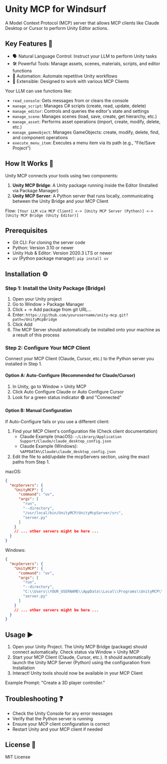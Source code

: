 # Unity MCP for Windsurf

A Model Context Protocol (MCP) server that allows MCP clients like Claude Desktop or Cursor to perform Unity Editor actions.

## Key Features 🚀
- 🗣️ Natural Language Control: Instruct your LLM to perform Unity tasks
- 🛠️ Powerful Tools: Manage assets, scenes, materials, scripts, and editor functions
- 🤖 Automation: Automate repetitive Unity workflows
- 🧩 Extensible: Designed to work with various MCP Clients

Your LLM can use functions like:
- `read_console`: Gets messages from or clears the console
- `manage_script`: Manages C# scripts (create, read, update, delete)
- `manage_editor`: Controls and queries the editor's state and settings
- `manage_scene`: Manages scenes (load, save, create, get hierarchy, etc.)
- `manage_asset`: Performs asset operations (import, create, modify, delete, etc.)
- `manage_gameobject`: Manages GameObjects: create, modify, delete, find, and component operations
- `execute_menu_item`: Executes a menu item via its path (e.g., "File/Save Project")

## How It Works 🤔
Unity MCP connects your tools using two components:
1. **Unity MCP Bridge**: A Unity package running inside the Editor (Installed via Package Manager)
2. **Unity MCP Server**: A Python server that runs locally, communicating between the Unity Bridge and your MCP Client

Flow: `[Your LLM via MCP Client] <-> [Unity MCP Server (Python)] <-> [Unity MCP Bridge (Unity Editor)]`

## Prerequisites
- Git CLI: For cloning the server code
- Python: Version 3.10 or newer
- Unity Hub & Editor: Version 2020.3 LTS or newer
- uv (Python package manager): `pip install uv`

## Installation ⚙️

### Step 1: Install the Unity Package (Bridge)
1. Open your Unity project
2. Go to Window > Package Manager
3. Click + -> Add package from git URL...
4. Enter: `https://github.com/yourusername/unity-mcp.git?path=/UnityMcpBridge`
5. Click Add
6. The MCP Server should automatically be installed onto your machine as a result of this process

### Step 2: Configure Your MCP Client
Connect your MCP Client (Claude, Cursor, etc.) to the Python server you installed in Step 1.

#### Option A: Auto-Configure (Recommended for Claude/Cursor)
1. In Unity, go to Window > Unity MCP
2. Click Auto Configure Claude or Auto Configure Cursor
3. Look for a green status indicator 🟢 and "Connected"

#### Option B: Manual Configuration
If Auto-Configure fails or you use a different client:
1. Find your MCP Client's configuration file (Check client documentation)
   - Claude Example (macOS): `~/Library/Application Support/Claude/claude_desktop_config.json`
   - Claude Example (Windows): `%APPDATA%\Claude\claude_desktop_config.json`
2. Edit the file to add/update the mcpServers section, using the exact paths from Step 1.

macOS:
```json
{
  "mcpServers": {
    "UnityMCP": {
      "command": "uv",
      "args": [
        "run",
        "--directory",
        "/usr/local/bin/UnityMCP/UnityMcpServer/src",
        "server.py"
      ]
    }
    // ... other servers might be here ...
  }
}
```

Windows:
```json
{
  "mcpServers": {
    "UnityMCP": {
      "command": "uv",
      "args": [
        "run",
        "--directory",
        "C:\\Users\\YOUR_USERNAME\\AppData\\Local\\Programs\\UnityMCP\\UnityMcpServer\\src",
        "server.py"
      ]
    }
    // ... other servers might be here ...
  }
}
```

## Usage ▶️
1. Open your Unity Project. The Unity MCP Bridge (package) should connect automatically. Check status via Window > Unity MCP
2. Start your MCP Client (Claude, Cursor, etc.). It should automatically launch the Unity MCP Server (Python) using the configuration from Installation
3. Interact! Unity tools should now be available in your MCP Client

Example Prompt: "Create a 3D player controller."

## Troubleshooting ❓
- Check the Unity Console for any error messages
- Verify that the Python server is running
- Ensure your MCP client configuration is correct
- Restart Unity and your MCP client if needed

## License 📜
MIT License
